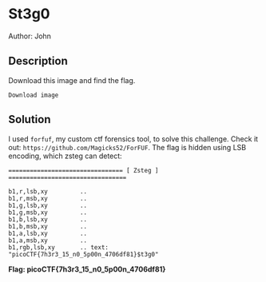 # St3g0
Author: John

## Description
Download this image and find the flag.

    Download image

## Solution
I used `forfuf`, my custom ctf forensics tool, to solve this challenge.
Check it out: `https://github.com/Magicks52/ForFUF`.
The flag is hidden using LSB encoding, which zsteg can detect:

```
================================ [ Zsteg ] =================================

b1,r,lsb,xy         .. 
b1,r,msb,xy         .. 
b1,g,lsb,xy         .. 
b1,g,msb,xy         .. 
b1,b,lsb,xy         .. 
b1,b,msb,xy         .. 
b1,a,lsb,xy         .. 
b1,a,msb,xy         .. 
b1,rgb,lsb,xy       .. text: "picoCTF{7h3r3_15_n0_5p00n_4706df81}$t3g0"
```

**Flag: picoCTF{7h3r3_15_n0_5p00n_4706df81}**